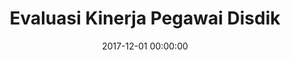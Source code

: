 ---
layout: inner
position: left
title: 'Evaluasi Kinerja Pegawai Disdik'
lead_text: 'Programmed the back-end and the client-end functionality for the employee performance evaluation web-based tool.'
tags: ['MySQL Database', 'PHP', 'Yii 2', 'HTML', 'CSS', 'Javascript', 'jQuery']
featured_image: '/img/posts/ekp.png'
date: 2017-12-01 00:00:00
categories: ['Web Development']
project_link: ''
button_icon: ''
button_text: ''
order: 15
visible: 1
company: 'Aditya Arta Abadi, PT'
---